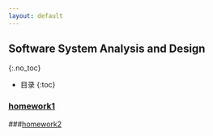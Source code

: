 ```yaml
---
layout: default
---
```

## Software System Analysis and Design
{:.no_toc}
* 目录
{:toc}
### [homework1](https://github.com/zfr0411/swsad-homework/blob/master/file/swsad%20homework1.md)
###[homework2](https://github.com/zfr0411/swsad-homework/blob/master/file/swsad%20homework2.md)

